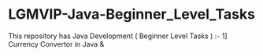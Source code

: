 # LGMVIP-Java-Beginner_Level_Tasks
This repository has Java Development ( Beginner Level Tasks ) :- 1] Currency Convertor in Java &amp;
